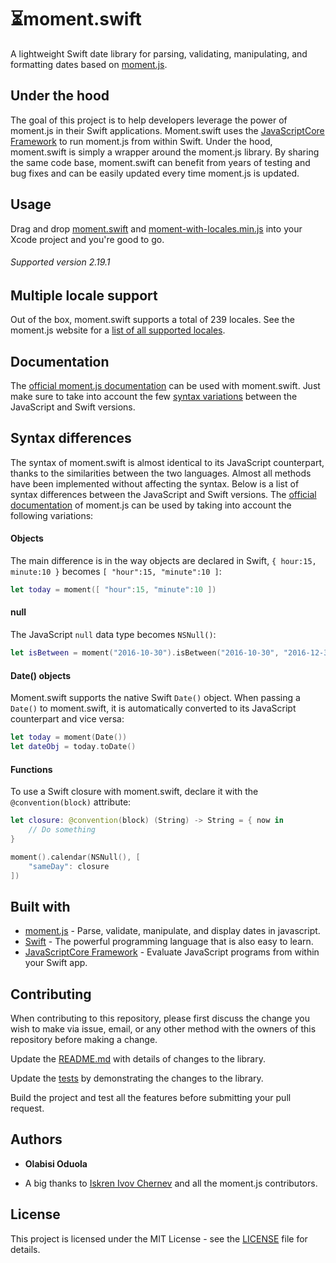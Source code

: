 # ⏳moment.swift
A lightweight Swift date library for parsing, validating, manipulating, and formatting dates based on [moment.js](https://github.com/moment/moment/). 

## Under the hood

The goal of this project is to help developers leverage the power of moment.js in their Swift applications. Moment.swift uses the [JavaScriptCore Framework](https://developer.apple.com/documentation/javascriptcore) to run moment.js from within Swift. Under the hood, moment.swift is simply a wrapper around the moment.js library. By sharing the same code base, moment.swift can benefit from years of testing and bug fixes and can be easily updated every time moment.js is updated.

## Usage 

Drag and drop [moment.swift](https://raw.githubusercontent.com/byolabisi/moment.swift/main/moment.swift/moment.swift/moment.swift) and [moment-with-locales.min.js](https://raw.githubusercontent.com/byolabisi/moment.swift/main/moment.swift/moment.swift/moment-with-locales.min.js) into your Xcode project and you're good to go.

###### Supported version 2.19.1

## Multiple locale support

Out of the box, moment.swift supports a total of 239 locales. See the moment.js website for a [list of all supported locales](https://momentjs.com#multiple-locale-support).

## Documentation

The [official moment.js documentation](https://momentjs.com/docs/) can be used with moment.swift. Just make sure to take into account the few [syntax variations](https://github.com/byolabisi/moment.swift#syntax-differences) between the JavaScript and Swift versions.

## Syntax differences

The syntax of moment.swift is almost identical to its JavaScript counterpart, thanks to the similarities between the two languages. Almost all methods have been implemented without affecting the syntax. Below is a list of syntax differences between the JavaScript and Swift versions. The [official documentation](https://momentjs.com/docs/) of moment.js can be used by taking into account the following variations:

#### Objects

The main difference is in the way objects are declared in Swift, `{ hour:15, minute:10 }` becomes `[ "hour":15, "minute":10 ]`: 

```Swift
let today = moment([ "hour":15, "minute":10 ])
```

#### null

The JavaScript `null` data type becomes `NSNull()`:

```Swift
let isBetween = moment("2016-10-30").isBetween("2016-10-30", "2016-12-30", NSNull(), "()")
```

#### Date() objects

Moment.swift supports the native Swift `Date()` object. When passing a `Date()` to moment.swift, it is automatically converted to its JavaScript counterpart and vice versa:

```Swift
let today = moment(Date())
let dateObj = today.toDate()
```

#### Functions

To use a Swift closure with moment.swift, declare it with the `@convention(block)` attribute:

```Swift
let closure: @convention(block) (String) -> String = { now in
    // Do something
}

moment().calendar(NSNull(), [
    "sameDay": closure
])
```

## Built with

* [moment.js](https://github.com/moment/moment) - Parse, validate, manipulate, and display dates in javascript.
* [Swift](https://developer.apple.com/swift/) - The powerful programming language that is also easy to learn.
* [JavaScriptCore Framework](https://developer.apple.com/documentation/javascriptcore) - Evaluate JavaScript programs from within your Swift app.


## Contributing

When contributing to this repository, please first discuss the change you wish to make via issue, email, or any other method with the owners of this repository before making a change.

Update the [README.md](https://github.com/byolabisi/moment.swift/blob/main/README.md) with details of changes to the library.

Update the [tests](https://github.com/byolabisi/moment.swift/blob/main/moment.swift/moment.swift/AppDelegate.swift) by demonstrating the changes to the library.

Build the project and test all the features before submitting your pull request.

## Authors

* **Olabisi Oduola** 

* A big thanks to [Iskren Ivov Chernev](https://github.com/ichernev) and all the moment.js contributors.

## License

This project is licensed under the MIT License - see the [LICENSE](https://github.com/byolabisi/moment.swift/blob/main/LICENSE) file for details.
